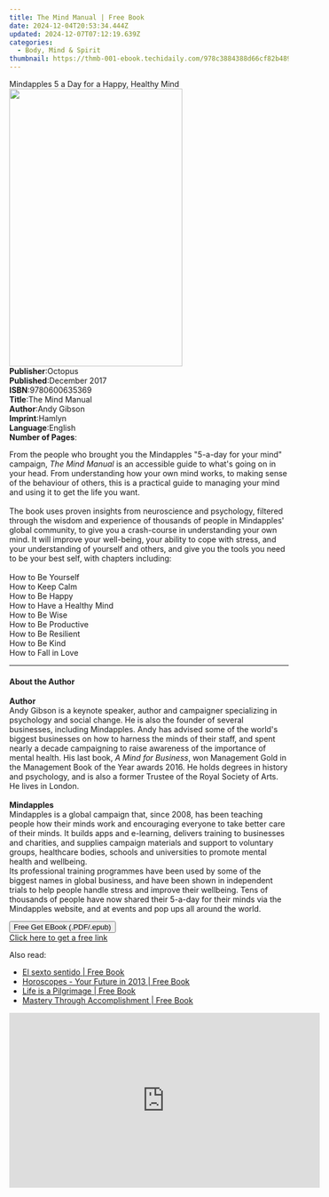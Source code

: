 ```yaml
---
title: The Mind Manual | Free Book
date: 2024-12-04T20:53:34.444Z
updated: 2024-12-07T07:12:19.639Z
categories:
  - Body, Mind & Spirit
thumbnail: https://thmb-001-ebook.techidaily.com/978c3884388d66cf82b48966755c0a922d0798c7f8620d621e1f7e825f63ffd5.jpg
---
```

<main id="book-container">
  <div class="flex flex-col">
    <div class="book-brief flex-1 py-6 px-4 sm:p-6 md:py-10 md:px-8">
      <!-- brief-->
      <div class="book-brief-main">
        Mindapples 5 a Day for a Happy, Healthy Mind
      </div>
    </div>
    <div
      class="book-meta-info flex-1 grid gap-4 col-start-1 col-end-3 row-start-1 sm:mb-6 sm:grid-cols-4 lg:gap-6 lg:col-start-2 lg:row-end-6 lg:row-span-6 lg:mb-0"
    >
      <div
        class="book-meta-info-left place-content-center mt-4 p-4 text-sm leading-6 col-start-2 col-span-2 dark:text-slate-400"
      >
        <img
          class="w-full h-500 object-cover rounded-lg sm:h-255 sm:col-span-2 lg:col-span-full"
          src="https://img-001-ebook.techidaily.com/198615c41f8b64e8e484e6c2dd131799b2b3eec0791c639ed80143e5d32b71d8.jpg"
          alt=""
          width="312"
          height="500"
        />
      </div>
      <div
        class="book-meta-info-right mt-2 col-start-1 row-start-2 col-span-3 self-center"
      >
        <!-- meta data  -->
        <div class="flex flex-col px-4 md:px-8">
          <div class="flex-1">
            <strong>Publisher</strong>:<span class="px-2">Octopus</span>
          </div>
          <div class="flex-1">
            <strong>Published</strong>:<span class="px-2">December 2017</span>
          </div>
          <div class="flex-1">
            <strong>ISBN</strong>:<span class="px-2">9780600635369</span>
          </div>
          <div class="flex-1">
            <strong>Title</strong>:<span class="px-2">The Mind Manual</span>
          </div>
          <div class="flex-1">
            <strong>Author</strong>:<span class="px-2">Andy Gibson</span>
          </div>
          <div class="flex-1">
            <strong>Imprint</strong>:<span class="px-2">Hamlyn</span>
          </div>
          <div class="flex-1">
            <strong>Language</strong>:<span class="px-2">English</span>
          </div>
          <div class="flex-1">
            <strong>Number of Pages</strong>:<span class="px-2"></span>
          </div>
        </div>
      </div>
    </div>
    <div class="book-description flex-1 py-6 px-4 sm:p-6 md:py-10 md:px-8">
      <div class="book-description-main">
        <div accordion-content="" id="description">
          <p>
            From the people who brought you the Mindapples "5-a-day for your
            mind" campaign, <i>The Mind Manual</i> is an accessible guide to
            what's going on in your head. From understanding how your own mind
            works, to making sense of the behaviour of others, this is a
            practical guide to managing your mind and using it to get the life
            you want. <br /><br />The book uses proven insights from
            neuroscience and psychology, filtered through the wisdom and
            experience of thousands of people in Mindapples' global community,
            to give you a crash-course in understanding your own mind. It will
            improve your well-being, your ability to cope with stress, and your
            understanding of yourself and others, and give you the tools you
            need to be your best self, with chapters including:<br /><br />How
            to Be Yourself<br />How to Keep Calm<br />How to Be Happy<br />How
            to Have a Healthy Mind<br />How to Be Wise<br />How to Be
            Productive<br />How to Be Resilient<br />How to Be Kind<br />How to
            Fall in Love
          </p>
        </div>
        <div class="accordion-fader"></div>
      </div>
    </div>
    <div class="book-excerpts flex-1 py-6 px-4 sm:p-6 md:py-10 md:px-8">
      <!-- excerpts-->
      <div class="book-excerpts-main">
        <hr />
        <h4 class="placeholder placeholder-heading">
          <span>About the Author</span>
        </h4>
        <p></p>
        <p>
          <b>Author</b><br />Andy Gibson is a keynote speaker, author and
          campaigner specializing in psychology and social change. He is also
          the founder of several businesses, including Mindapples. Andy has
          advised some of the world's biggest businesses on how to harness the
          minds of their staff, and spent nearly a decade campaigning to raise
          awareness of the importance of mental health. His last book,
          <i>A Mind for Business</i>, won Management Gold in the Management Book
          of the Year awards 2016. He holds degrees in history and psychology,
          and is also a former Trustee of the Royal Society of Arts. He lives in
          London.<br /><br /><b>Mindapples</b><br />Mindapples is a global
          campaign that, since 2008, has been teaching people how their minds
          work and encouraging everyone to take better care of their minds. It
          builds apps and e-learning, delivers training to businesses and
          charities, and supplies campaign materials and support to voluntary
          groups, healthcare bodies, schools and universities to promote mental
          health and wellbeing.<br />Its professional training programmes have
          been used by some of the biggest names in global business, and have
          been shown in independent trials to help people handle stress and
          improve their wellbeing. Tens of thousands of people have now shared
          their 5-a-day for their minds via the Mindapples website, and at
          events and pop ups all around the world.
        </p>
        <p></p>
      </div>
    </div>
    <div
      class="book-about-author flex-1 py-6 px-4 sm:p-6 md:py-10 md:px-8"
    ></div>
    <div class="book-free-get flex-1 py-6 px-4 sm:p-6 md:py-10 md:px-8">
      <button
        id="btn-free-get"
        class="bg-blue-500 hover:bg-blue-700 text-white font-bold py-2 px-4 rounded"
      >
        Free Get EBook (.PDF/.epub)
      </button>
      <div id="countdown-display" class="px-2 text-lg mt-2"></div>
      <a
        id="free-link"
        class="hidden bg-blue-500 hover:bg-blue-700 text-white font-bold py-2 px-4 rounded"
        href="https://www.ebooks.com/en-us/book/95820094/the-mind-manual/andy-gibson/"
        target="_blank"
        >Click here to get a free link</a
      >
    </div>
    <script>
      let countdownTime = 0;
      let countdownInterval = null;
      document
        .getElementById('btn-free-get')
        .addEventListener('click', startCountdown);
      function startCountdown() {
        countdownTime = new Date().getTime() + 60000 * 3;
        countdownInterval = setInterval(updateCountdown, 1000);
        document.getElementById('btn-free-get').disabled = true;
        document
          .getElementById('btn-free-get')
          .classList.add('bg-gray-500', 'cursor-not-allowed');
      }
      function updateCountdown() {
        let currentTime = new Date().getTime();
        let timeLeft = countdownTime - currentTime;
        let secondsLeft = Math.floor(timeLeft / 1000);
        document.getElementById('countdown-display').innerHTML =
          `Remaining time: ${secondsLeft} seconds.`;
        if (secondsLeft <= 0) {
          clearInterval(countdownInterval);
          document.getElementById('btn-free-get').classList.add('hidden');
          document.getElementById('free-link').classList.remove('hidden');
          document.getElementById('countdown-display').innerHTML = '';
        }
      }
    </script>
  </div>
</main>

<ins class="adsbygoogle"
      style="display:block"
      data-ad-client="ca-pub-7571918770474297"
      data-ad-slot="8358498916"
      data-ad-format="auto"
      data-full-width-responsive="true"></ins>
    

<span class="atpl-alsoreadstyle">Also read:</span>
<div><ul>
<li><a href="https://novels-ebooks.techidaily.com/1106062-9781781604717-el-sexto-sentido/"><u>El sexto sentido | Free Book</u></a></li>
<li><a href="https://novels-ebooks.techidaily.com/1106679-9781782344728-horoscopes-your-future-in-2013/"><u>Horoscopes - Your Future in 2013 | Free Book</u></a></li>
<li><a href="https://novels-ebooks.techidaily.com/1108217-9780930872977-life-is-a-pilgrimage/"><u>Life is a Pilgrimage | Free Book</u></a></li>
<li><a href="https://novels-ebooks.techidaily.com/1108220-9780930872946-mastery-through-accomplishment/"><u>Mastery Through Accomplishment | Free Book</u></a></li>
</ul></div>

<!-- affiliate ads begin -->
<iframe width="560" height="315" src="https://www.youtube.com/embed/nlwr9LjJ-ng?si=I6UNAtfBkY2FTceu" title="YouTube video player" frameborder="0" allow="accelerometer; autoplay; clipboard-write; encrypted-media; gyroscope; picture-in-picture; web-share" referrerpolicy="strict-origin-when-cross-origin" allowfullscreen></iframe>
<!-- affiliate ads end -->

